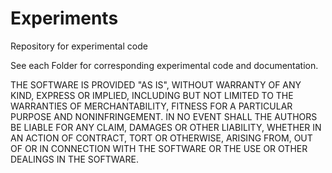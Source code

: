 # Experiments

Repository for experimental code

See each Folder for corresponding experimental code and documentation.

THE SOFTWARE IS PROVIDED "AS IS", WITHOUT WARRANTY OF ANY KIND, EXPRESS OR
IMPLIED, INCLUDING BUT NOT LIMITED TO THE WARRANTIES OF MERCHANTABILITY, FITNESS
FOR A PARTICULAR PURPOSE AND NONINFRINGEMENT. IN NO EVENT SHALL THE AUTHORS
BE LIABLE FOR ANY CLAIM, DAMAGES OR OTHER LIABILITY, WHETHER IN AN ACTION
OF CONTRACT, TORT OR OTHERWISE, ARISING FROM, OUT OF OR IN CONNECTION WITH
THE SOFTWARE OR THE USE OR OTHER DEALINGS IN THE SOFTWARE.
